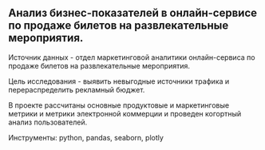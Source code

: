 ## Анализ бизнес-показателей в онлайн-сервисе по продаже билетов на развлекательные мероприятия.

Источник данных - отдел маркетинговой аналитики онлайн-сервиса по продаже билетов на развлекательные мероприятия.

Цель исследования - выявить невыгодные источники трафика и перераспределить рекламный бюджет.

В проекте рассчитаны основные продуктовые и маркетинговые метрики и метрики электронной коммерции и проведен когортный анализ пользователей.

Инструменты: python, pandas, seaborn, plotly 